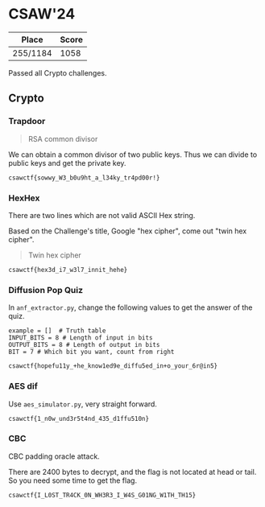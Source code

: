 # CSAW'24

| Place    | Score |
| -------- | ----- |
| 255/1184 | 1058  |

Passed all Crypto challenges.

## Crypto

### Trapdoor

> RSA common divisor

We can obtain a common divisor of two public keys. Thus we can divide to public keys and get the private key.

```
csawctf{sowwy_W3_b0u9ht_a_l34ky_tr4pd00r!}
```

### HexHex

There are two lines which are not valid ASCII Hex string.

Based on the Challenge's title, Google "hex cipher", come out "twin hex cipher". 

> Twin hex cipher

```
csawctf{hex3d_i7_w3l7_innit_hehe}
```

### Diffusion Pop Quiz

In `anf_extractor.py`, change the following values to get the answer of the quiz.

```python3=
example = []  # Truth table
INPUT_BITS = 8 # Length of input in bits
OUTPUT_BITS = 8 # Length of output in bits
BIT = 7 # Which bit you want, count from right
```

```
csawctf{hopefu11y_+he_know1ed9e_diffu5ed_in+o_your_6r@in5}
```

### AES dif

Use `aes_simulator.py`, very straight forward.

```
csawctf{1_n0w_und3r5t4nd_435_d1ffu510n}
```

### CBC

CBC padding oracle attack.

There are 2400 bytes to decrypt, and the flag is not located at head or tail.
So you need some time to get the flag.

```
csawctf{I_L0ST_TR4CK_0N_WH3R3_I_W4S_G01NG_W1TH_TH15}
```
